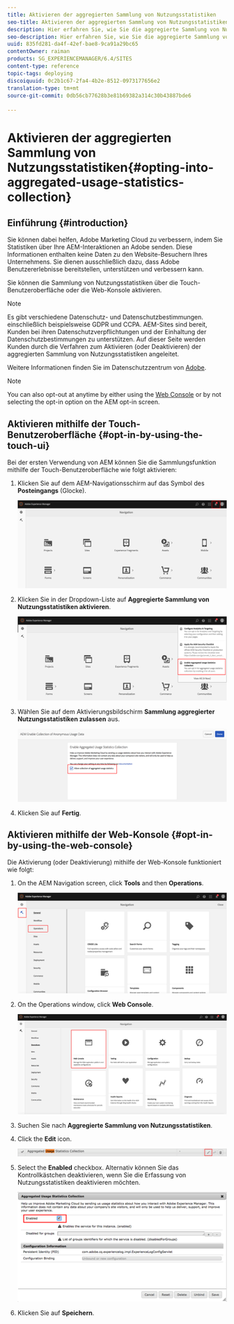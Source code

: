 ```yaml
---
title: Aktivieren der aggregierten Sammlung von Nutzungsstatistiken
seo-title: Aktivieren der aggregierten Sammlung von Nutzungsstatistiken
description: Hier erfahren Sie, wie Sie die aggregierte Sammlung von Nutzungsstatistiken aktivieren können.
seo-description: Hier erfahren Sie, wie Sie die aggregierte Sammlung von Nutzungsstatistiken aktivieren können.
uuid: 835fd281-da4f-42ef-bae8-9ca91a29bc65
contentOwner: raiman
products: SG_EXPERIENCEMANAGER/6.4/SITES
content-type: reference
topic-tags: deploying
discoiquuid: 0c2b1c67-2fa4-4b2e-8512-0973177656e2
translation-type: tm+mt
source-git-commit: 0db56cb77628b3e81b69382a314c30b43887bde6

---
```



# Aktivieren der aggregierten Sammlung von Nutzungsstatistiken{#opting-into-aggregated-usage-statistics-collection}

## Einführung {#introduction}

Sie können dabei helfen, Adobe Marketing Cloud zu verbessern, indem Sie Statistiken über Ihre AEM-Interaktionen an Adobe senden. Diese Informationen enthalten keine Daten zu den Website-Besuchern Ihres Unternehmens. Sie dienen ausschließlich dazu, dass Adobe Benutzererlebnisse bereitstellen, unterstützen und verbessern kann.

Sie können die Sammlung von Nutzungsstatistiken über die Touch-Benutzeroberfläche oder die Web-Konsole aktivieren.

>[!NOTE]
>
>Es gibt verschiedene Datenschutz- und Datenschutzbestimmungen. einschließlich beispielsweise GDPR und CCPA. AEM-Sites sind bereit, Kunden bei ihren Datenschutzverpflichtungen und der Einhaltung der Datenschutzbestimmungen zu unterstützen. Auf dieser Seite werden Kunden durch die Verfahren zum Aktivieren (oder Deaktivieren) der aggregierten Sammlung von Nutzungsstatistiken angeleitet.
>
>Weitere Informationen finden Sie im Datenschutzzentrum von [Adobe](https://www.adobe.com/privacy.html).

>[!NOTE]
>
>You can also opt-out at anytime by either using the [Web Console](/help/sites-deploying/opt-in-aggregated-usage-statistics.md#opt-in-by-using-the-web-console) or by not selecting the opt-in option on the AEM opt-in screen.

## Aktivieren mithilfe der Touch-Benutzeroberfläche {#opt-in-by-using-the-touch-ui}

Bei der ersten Verwendung von AEM können Sie die Sammlungsfunktion mithilfe der Touch-Benutzeroberfläche wie folgt aktivieren:

1. Klicken Sie auf dem AEM-Navigationsschirm auf das Symbol des **Posteingangs** (Glocke).

   ![usage_statisticsNavigationcreen](assets/usage_statisticsnavigationscreen.png)

1. Klicken Sie in der Dropdown-Liste auf **Aggregierte Sammlung von Nutzungsstatistiken aktivieren**.

   ![usage_statisticsNavigationscreen2](assets/usage_statisticsnavigationscreen2.png)

1. Wählen Sie auf dem Aktivierungsbildschirm **Sammlung aggregierter Nutzungsstatistiken zulassen** aus.

   ![usage_statisticsopt-inscreen](assets/usage_statisticsopt-inscreen.png)

1. Klicken Sie auf **Fertig**.

## Aktivieren mithilfe der Web-Konsole {#opt-in-by-using-the-web-console}

Die Aktivierung (oder Deaktivierung) mithilfe der Web-Konsole funktioniert wie folgt:

1. On the AEM Navigation screen, click **Tools** and then **Operations**.

   ![usage_statisticsSopsdashboard](assets/usage_statisticsopsdashboard.png)

1. On the Operations window, click **Web Console**.

   ![usage_statistics_webconsole](assets/usage_statisticswebconsole.png)

1. Suchen Sie nach **Aggregierte Sammlung von Nutzungsstatistiken**.
1. Click the **Edit** icon.

   ![usage_statisticsScrollingEdit](assets/usage_statisticscollectionedit.png)

1. Select the **Enabled** checkbox. Alternativ können Sie das Kontrollkästchen deaktivieren, wenn Sie die Erfassung von Nutzungsstatistiken deaktivieren möchten.

   ![usage_statisticsSelect](assets/usage_statisticsselect.png)

1. Klicken Sie auf **Speichern**.

